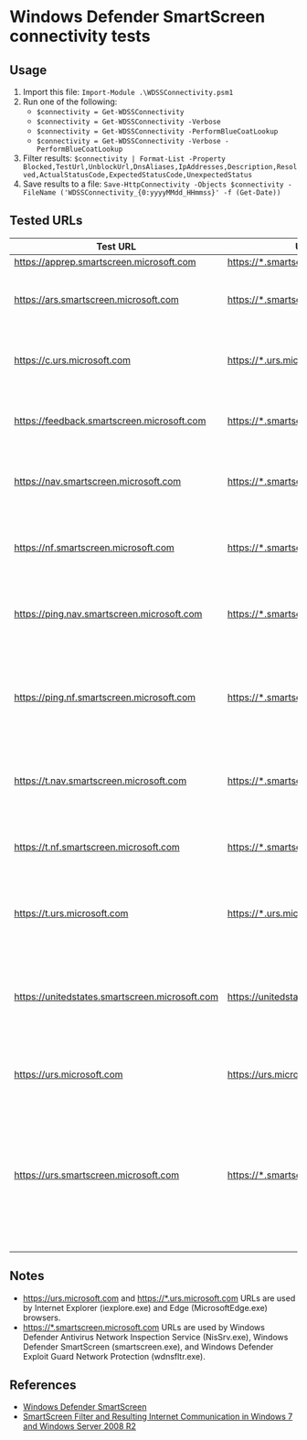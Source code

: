 # Windows Defender SmartScreen connectivity tests

## Usage

1. Import this file: `Import-Module .\WDSSConnectivity.psm1`
1. Run one of the following:
    * `$connectivity = Get-WDSSConnectivity`
    * `$connectivity = Get-WDSSConnectivity -Verbose`
    * `$connectivity = Get-WDSSConnectivity -PerformBlueCoatLookup`
    * `$connectivity = Get-WDSSConnectivity -Verbose -PerformBlueCoatLookup`
1. Filter results: `$connectivity | Format-List -Property Blocked,TestUrl,UnblockUrl,DnsAliases,IpAddresses,Description,Resolved,ActualStatusCode,ExpectedStatusCode,UnexpectedStatus`
1. Save results to a file: `Save-HttpConnectivity -Objects $connectivity -FileName ('WDSSConnectivity_{0:yyyyMMdd_HHmmss}' -f (Get-Date))`

## Tested URLs

| Test URL | URL to Unblock | Description |
| -- | -- | -- |
| <https://apprep.smartscreen.microsoft.com> | <https://*.smartscreen.microsoft.com> | |
| <https://ars.smartscreen.microsoft.com> | <https://*.smartscreen.microsoft.com> | SmartScreen URL used by Windows Defender SmartScreen (smartscreen.exe) |
| <https://c.urs.microsoft.com> | <https://*.urs.microsoft.com> | SmartScreen URL used by Internet Explorer (iexplore.exe), Edge (MicrosoftEdge.exe) |
| <https://feedback.smartscreen.microsoft.com> | <https://*.smartscreen.microsoft.com> | SmartScreen URL used by users to report feedback on SmartScreen accuracy for a URL |
| <https://nav.smartscreen.microsoft.com> | <https://*.smartscreen.microsoft.com> | SmartScreen URL used by Windows Defender SmartScreen (smartscreen.exe) |
| <https://nf.smartscreen.microsoft.com> | <https://*.smartscreen.microsoft.com> | SmartScreen URL used by Windows Defender Antivirus Network Inspection Service (NisSrv.exe) |
| <https://ping.nav.smartscreen.microsoft.com> | <https://*.smartscreen.microsoft.com> | SmartScreen URL used by Windows Defender SmartScreen (smartscreen.exe) |
| <https://ping.nf.smartscreen.microsoft.com> | <https://*.smartscreen.microsoft.com> | SmartScreen URL used by Windows Defender Antivirus Network Inspection Service (NisSrv.exe), Windows Defender SmartScreen (smartscreen.exe) |
| <https://t.nav.smartscreen.microsoft.com> | <https://*.smartscreen.microsoft.com> | SmartScreen URL used by Windows Defender SmartScreen (smartscreen.exe) |
| <https://t.nf.smartscreen.microsoft.com> | <https://*.smartscreen.microsoft.com> | SmartScreen URL used by Windows Defender Antivirus Network Inspection Service (NisSrv.exe) |
| <https://t.urs.microsoft.com> | <https://*.urs.microsoft.com> | SmartScreen URL used by Internet Explorer (iexplore.exe), Edge (MicrosoftEdge.exe) |
| <https://unitedstates.smartscreen.microsoft.com> | <https://unitedstates.smartscreen.microsoft.com> | SmartScreen URL used by Windows Defender Antivirus Network Inspection Service (NisSrv.exe) and Windows Defender SmartScreen (smartscreen.exe) |
| <https://urs.microsoft.com> | <https://urs.microsoft.com> | SmartScreen URL used by Internet Explorer (iexplore.exe) |
| <https://urs.smartscreen.microsoft.com> | <https://*.smartscreen.microsoft.com> | SmartScreen URL used by Windows Defender Antivirus Network Inspection Service (NisSrv.exe), Windows Defender SmartScreen (smartscreen.exe), Windows Defender Exploit Guard Network Protection (wdnsfltr.exe) |

## Notes

* <https://urs.microsoft.com> and <https://*.urs.microsoft.com> URLs are used by Internet Explorer (iexplore.exe) and Edge (MicrosoftEdge.exe) browsers.
* <https://*.smartscreen.microsoft.com> URLs are used by Windows Defender Antivirus Network Inspection Service (NisSrv.exe), Windows Defender SmartScreen (smartscreen.exe), and Windows Defender Exploit Guard Network Protection (wdnsfltr.exe).

## References

* [Windows Defender SmartScreen](https://docs.microsoft.com/en-us/windows/security/threat-protection/windows-defender-smartscreen/windows-defender-smartscreen-overview)
* [SmartScreen Filter and Resulting Internet Communication in Windows 7 and Windows Server 2008 R2](https://docs.microsoft.com/en-us/previous-versions/windows/it-pro/windows-server-2008-R2-and-2008/ee126149(v=ws.10))
